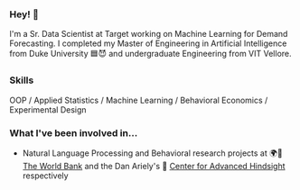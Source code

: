 ### Hey! 🥷

I'm a Sr. Data Scientist at Target working on Machine Learning for Demand Forecasting. I completed my Master of Engineering in Artificial Intelligence from Duke University 🟦😈 and undergraduate Engineering from VIT Vellore.

### Skills
OOP / Applied Statistics / Machine Learning / Behavioral Economics / Experimental Design

### What I've been involved in...

- Natural Language Processing and Behavioral research projects at 🌍🏦 [The World Bank](http://users.nber.org/~dlchen/papers/SouthAsiaRegion_60min.pdf) and the Dan Ariely's 👥 [Center for Advanced Hindsight](https://advanced-hindsight.com/government-research/) respectively
